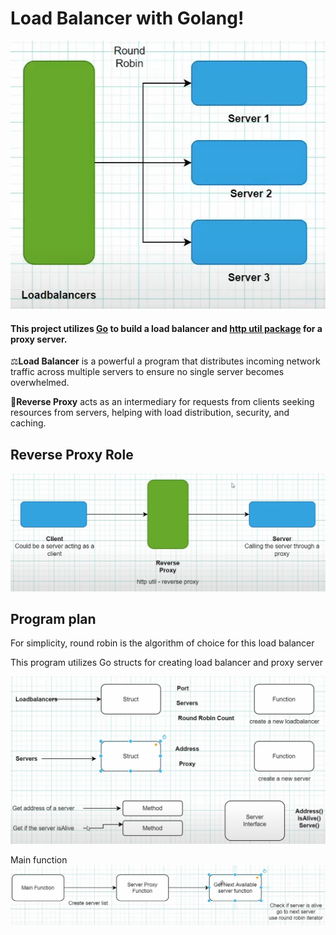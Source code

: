 # Load Balancer with Golang!

![Banner](./assets/images/banner.png)

#### This project utilizes [Go](https://go.dev/) to build a load balancer and [http util package](https://pkg.go.dev/net/http/httputil) for a proxy server. 
⚖️**Load Balancer** is a powerful a program that distributes incoming network traffic across multiple servers to ensure no single server becomes overwhelmed.

🔄**Reverse Proxy** acts as an intermediary for requests from clients seeking resources from servers, helping with load distribution, security, and caching.

## Reverse Proxy Role

![Proxy Server](./assets/images/proxy-plan.png)


## Program plan

For simplicity, round robin is the algorithm of choice for this load balancer

This program utilizes Go structs for creating load balancer and proxy server 

![Program Plan](./assets/images/program-plan.png)


Main function
![Main Function](./assets/images/main-function.png)


